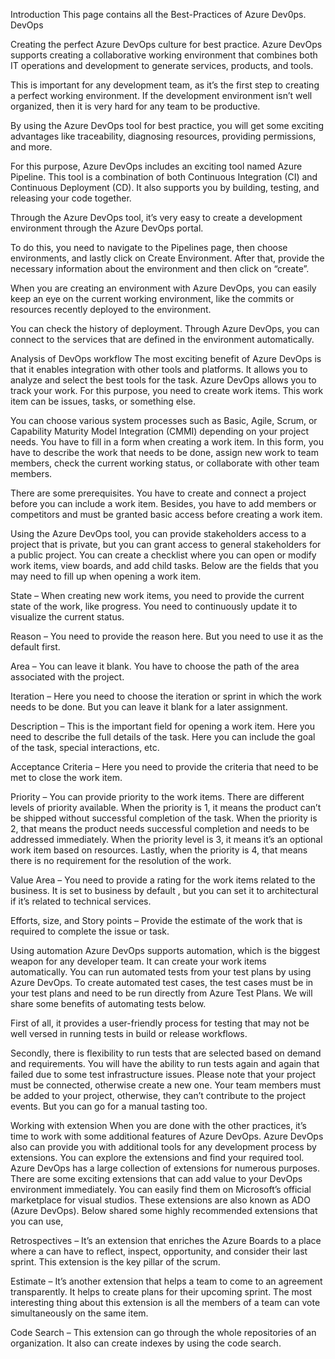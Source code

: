 Introduction
This page contains all the Best-Practices of Azure Dev0ps.
DevOps

Creating the perfect Azure DevOps culture for best practice.
Azure DevOps supports creating a collaborative working environment that combines both IT operations and development to generate services, products, and tools.

This is important for any development team, as it’s the first step to creating a perfect working environment. If the development environment isn’t well organized, then it is very hard for any team to be productive.

By using the Azure DevOps tool for best practice, you will get some exciting advantages like traceability, diagnosing resources, providing permissions, and more.

For this purpose, Azure DevOps includes an exciting tool named Azure Pipeline. This tool is a combination of both Continuous Integration (CI) and Continuous Deployment (CD). It also supports you by building, testing, and releasing your code together.

Through the Azure DevOps tool, it’s very easy to create a development environment through the Azure DevOps portal.

To do this, you need to navigate to the Pipelines page, then choose environments, and lastly click on Create Environment. After that, provide the necessary information about the environment and then click on “create”.

When you are creating an environment with Azure DevOps, you can easily keep an eye on the current working environment, like the commits or resources recently deployed to the environment.

You can check the history of deployment. Through Azure DevOps, you can connect to the services that are defined in the environment automatically.

Analysis of DevOps workflow
The most exciting benefit of Azure DevOps is that it enables integration with other tools and platforms. It allows you to analyze and select the best tools for the task. Azure DevOps allows you to track your work. For this purpose, you need to create work items. This work item can be issues, tasks, or something else.

You can choose various system processes such as Basic, Agile, Scrum, or Capability Maturity Model Integration (CMMI) depending on your project needs. You have to fill in a form when creating a work item. In this form, you have to describe the work that needs to be done, assign new work to team members, check the current working status, or collaborate with other team members.

There are some prerequisites. You have to create and connect a project before you can include a work item. Besides, you have to add members or competitors and must be granted basic access before creating a work item.

Using the Azure DevOps tool, you can provide stakeholders access to a project that is private, but you can grant access to general stakeholders for a public project. You can create a checklist where you can open or modify work items, view boards, and add child tasks. Below are the fields that you may need to fill up when opening a work item.

State – When creating new work items, you need to provide the current state of the work, like progress. You need to continuously update it to visualize the current status.

Reason – You need to provide the reason here. But you need to use it as the default first.

Area – You can leave it blank. You have to choose the path of the area associated with the project.

Iteration – Here you need to choose the iteration or sprint in which the work needs to be done. But you can leave it blank for a later assignment.

Description – This is the important field for opening a work item. Here you need to describe the full details of the task. Here you can include the goal of the task, special interactions, etc.

Acceptance Criteria – Here you need to provide the criteria that need to be met to close the work item.

Priority – You can provide priority to the work items. There are different levels of priority available. When the priority is 1, it means the product can’t be shipped without successful completion of the task. When the priority is 2, that means the product needs successful completion and needs to be addressed immediately. When the priority level is 3, it means it’s an optional work item based on resources. Lastly, when the priority is 4, that means there is no requirement for the resolution of the work.

Value Area – You need to provide a rating for the work items related to the business. It is set to business by default , but you can set it to architectural if it’s related to technical services.

Efforts, size, and Story points – Provide the estimate of the work that is required to complete the issue or task.

Using automation
Azure DevOps supports automation, which is the biggest weapon for any developer team. It can create your work items automatically. You can run automated tests from your test plans by using Azure DevOps. To create automated test cases, the test cases must be in your test plans and need to be run directly from Azure Test Plans. We will share some benefits of automating tests below.

First of all, it provides a user-friendly process for testing that may not be well versed in running tests in build or release workflows.

Secondly, there is flexibility to run tests that are selected based on demand and requirements. You will have the ability to run tests again and again that failed due to some test infrastructure issues. Please note that your project must be connected, otherwise create a new one. Your team members must be added to your project, otherwise, they can’t contribute to the project events. But you can go for a manual tasting too.

Working with extension
When you are done with the other practices, it’s time to work with some additional features of Azure DevOps. Azure DevOps also can provide you with additional tools for any development process by extensions. You can explore the extensions and find your required tool. Azure DevOps has a large collection of extensions for numerous purposes. There are some exciting extensions that can add value to your DevOps environment immediately. You can easily find them on Microsoft’s official marketplace for visual studios. These extensions are also known as ADO (Azure DevOps). Below shared some highly recommended extensions that you can use,

Retrospectives – It’s an extension that enriches the Azure Boards to a place where a can have to reflect, inspect, opportunity, and consider their last sprint. This extension is the key pillar of the scrum.

Estimate – It’s another extension that helps a team to come to an agreement transparently. It helps to create plans for their upcoming sprint. The most interesting thing about this extension is all the members of a team can vote simultaneously on the same item.

Code Search – This extension can go through the whole repositories of an organization. It also can create indexes by using the code search.